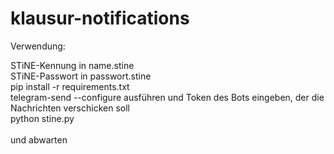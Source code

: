 # klausur-notifications
Verwendung:

STiNE-Kennung in name.stine <br>
STiNE-Passwort in passwort.stine  <br>
pip install -r requirements.txt <br>
telegram-send --configure ausführen und Token des Bots eingeben, der die Nachrichten verschicken soll <br>
python stine.py <br>
<br>
und abwarten